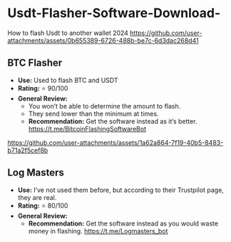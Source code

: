 # Usdt-Flasher-Software-Download-
How to flash Usdt to another wallet 2024 
https://github.com/user-attachments/assets/0b655389-6726-488b-be7c-6d3dac268d41


## BTC Flasher
- **Use:** Used to flash BTC and USDT
- **Rating:** ⭐️ 90/100
- **General Review:** 
  - You won’t be able to determine the amount to flash.
  - They send lower than the minimum at times.
  - **Recommendation:** Get the software instead as it’s better.
https://t.me/BitcoinFlashingSoftwareBot


https://github.com/user-attachments/assets/1a62a864-7f19-40b5-8483-b71a2f5cef8b


## Log Masters
- **Use:** I’ve not used them before, but according to their Trustpilot page, they are real.
- **Rating:** ⭐️ 80/100
- **General Review:** 
  - **Recommendation:** Get the software instead as you would waste money in flashing.
https://t.me/Logmasters_bot
